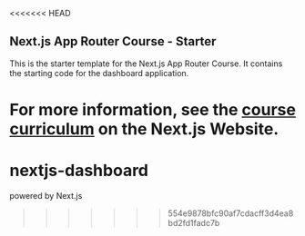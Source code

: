 <<<<<<< HEAD
## Next.js App Router Course - Starter

This is the starter template for the Next.js App Router Course. It contains the starting code for the dashboard application.

For more information, see the [course curriculum](https://nextjs.org/learn) on the Next.js Website.
=======
# nextjs-dashboard
powered by Next.js
>>>>>>> 554e9878bfc90af7cdacff3d4ea8bd2fd1fadc7b
